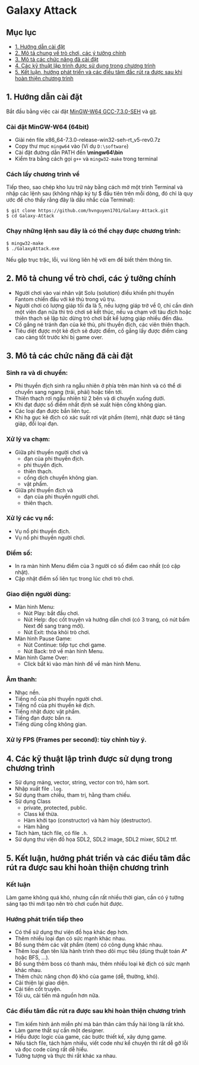 # Galaxy Attack

## Mục lục
* [1. Hướng dẫn cài đặt](#huong-dan-cai-dat)  
* [2. Mô tả chung về trò chơi, các ý tưởng chính](#mo-ta-chung)  
* [3. Mô tả các chức năng đã cài đặt](#mo-ta-chuc-nang)  
* [4. Các kỹ thuật lập trình được sử dụng trong chương trình](#ky-thuat-lap-trinh)  
* [5. Kết luận, hướng phát triển và các điều tâm đắc rút ra được sau khi hoàn thiện chương trình](#ket-luan)

<a name="huong-dan-cai-dat"/>

## 1. Hướng dẫn cài đặt

Bắt đầu bằng việc cài đặt [MinGW-W64 GCC-7.3.0-SEH](https://sourceforge.net/projects/mingw-w64/files/Toolchains%20targetting%20Win64/Personal%20Builds/mingw-builds/7.3.0/threads-win32/seh/x86_64-7.3.0-release-win32-seh-rt_v5-rev0.7z) và [git](https://git-scm.com/downloads).

### Cài đặt MinGW-W64 (64bit)
* Giải nén file x86_64-7.3.0-release-win32-seh-rt_v5-rev0.7z
* Copy thư mục `mingw64` vào **<ROOTDIR>** (Ví dụ `D:\software`)
* Cài đặt đường dẫn PATH đến **<ROOTDIR>\mingw64\bin**
* Kiểm tra bằng cách gọi `g++` và `mingw32-make` trong terminal

### Cách lấy chương trình về
  
Tiếp theo, sao chép kho lưu trữ này bằng cách mở một trình Terminal và nhập các lệnh sau (không nhập ký tự $ đầu tiên trên mỗi dòng, đó chỉ là quy ước để cho thấy rằng đây là dấu nhắc của Terminal):
```
$ git clone https://github.com/hvnguyen1701/Galaxy-Attack.git
$ cd Galaxy-Attack
```
  
### Chạy những lệnh sau đây là có thể chạy được chương trình:
  
```
$ mingw32-make
$ ./GalaxyAttack.exe
```
Nếu gặp trục trặc, lỗi, vui lòng liên hệ với em để biết thêm thông tin.

<a name="mo-ta-chung"/>
  
## 2. Mô tả chung về trò chơi, các ý tưởng chính
  
* Người chơi vào vai nhân vật Solu (solution) điều khiển phi thuyền Fantom chiến đấu với kẻ thù trong vũ trụ.
* Người chơi có lượng giáp tối đa là 5, nếu lượng giáp trở về 0, chỉ cần dính một viên đạn nữa thì trò chơi sẽ kết thúc, nếu va chạm với tàu địch hoặc thiên thạch sẽ lập tức dừng trò chơi bất kể lượng giáp nhiều đến đâu.
* Cố gắng né tránh đạn của kẻ thù, phi thuyền địch, các viên thiên thạch.
* Tiêu diệt được một kẻ địch sẽ được điểm, cố gắng lấy được điểm càng cao càng tốt trước khi bị game over.

<a name="mo-ta-chuc-nang"/>
  
## 3. Mô tả các chức năng đã cài đặt
  
### Sinh ra và di chuyển:
  * Phi thuyền địch sinh ra ngẫu nhiên ở phía trên màn hình và có thể di chuyển sang ngang (trái, phải) hoặc tiến tới.
  * Thiên thạch rơi ngẫu nhiên từ 2 bên và di chuyển xuống dưới.
  * Khi đạt được số điểm nhất định sẽ xuất hiện cổng không gian.
  * Các loại đạn được bắn liên tục.
  * Khi hạ gục kẻ địch có xác suất rơi vật phẩm (item), nhặt được sẽ tăng giáp, đổi loại đạn.
  
### Xử lý va chạm:
  * Giữa phi thuyền người chơi và
    * đạn của phi thuyền địch.
    * phi thuyền địch.
    * thiên thạch.
    * cổng dịch chuyển không gian.
    * vật phẩm.
  * Giữa phi thuyền địch và
    * đạn của phi thuyền người chơi.
    * thiên thạch.

### Xử lý các vụ nổ:
  * Vụ nổ phi thuyền địch.
  * Vụ nổ phi thuyền người chơi.

### Điểm số:
  * In ra màn hình Menu điểm của 3 người có số điểm cao nhất (có cập nhật).
  * Cập nhật điểm số liên tục trong lúc chơi trò chơi.

### Giao diện người dùng:
  * Màn hình Menu:
    * Nút Play: bắt đầu chơi.
    * Nút Help: đọc cốt truyện và hướng dẫn chơi (có 3 trang, có nút bấm Next để sang trang mới).
    * Nút Exit: thóa khỏi trò chơi.
  * Màn hình Pause Game:
    * Nút Continue: tiếp tục chơi game.
    * Nút Back: trở về màn hình Menu.
  * Màn hình Game Over:
    * Click bất kì vào màn hình để về màn hình Menu.

### Âm thanh:
  * Nhạc nền.
  * Tiếng nổ của phi thuyền người chơi.
  * Tiếng nổ của phi thuyền kẻ địch.
  * Tiếng nhặt được vật phẩm.
  * Tiếng đạn được bắn ra.
  * Tiếng dùng cổng không gian.
 
### Xử lý FPS (Frames per second): tùy chỉnh tùy ý.

<a name="ky-thuat-lap-trinh"/>
  
## 4. Các kỹ thuật lập trình được sử dụng trong chương trình
  
* Sử dụng mảng, vector, string, vector con trỏ, hàm sort.
* Nhập xuất file `.log`.
* Sử dụng tham chiếu, tham trị, hằng tham chiếu.
* Sử dụng Class
  * private, protected, public.
  * Class kế thừa.
  * Hàm khởi tạo (constructor) và hàm hủy (destructor).
  * Hàm hằng
* Tách hàm, tách file, có file `.h`.
* Sử dụng thư viện đồ họa SDL2, SDL2 image, SDL2 mixer, SDL2 ttf.

<a name="ket-luan"/>
  
## 5. Kết luận, hướng phát triển và các điều tâm đắc rút ra được sau khi hoàn thiện chương trình
  
### Kết luận
  Làm game không quá khó, nhưng cần rất nhiều thời gian, cần có ý tưởng sáng tạo thì mới tạo nên trò chơi cuốn hút được.
  
### Hướng phát triển tiếp theo
  * Có thể sử dụng thư viện đồ họa khác đẹp hơn.
  * Thêm nhiều loại đạn có sức mạnh khác nhau.
  * Bổ sung thêm các vật phẩm (item) có công dụng khác nhau.
  * Thêm loại đạn tên lửa hành trình theo dõi mục tiêu (dùng thuật toán A* hoặc BFS, ...).
  * Bổ sung thêm boss có thanh máu, thêm nhiều loại kẻ địch có sức mạnh khác nhau.
  * Thêm chức năng chọn độ khó của game (dễ, thường, khó).
  * Cải thiện lại giao diện.
  * Cải tiến cốt truyện.
  * Tối ưu, cải tiến mã nguồn hơn nữa.
  
### Các điều tâm đắc rút ra được sau khi hoàn thiện chương trình
  * Tìm kiếm hình ảnh miễn phí mà bản thân cảm thấy hài lòng là rất khó.
  * Làm game thất sự cần một designer.
  * Hiểu được logic của game, các bước thiết kế, xây dựng game.
  * Nếu tách file, tách hàm nhiều, viết code như kể chuyện thì rất dễ gỡ lỗi và đọc code cũng rất dễ hiểu.
  * Tưởng tượng và thực thi rất khác xa nhau.
